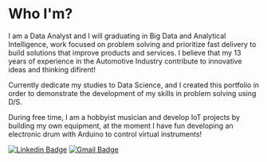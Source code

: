 # Who I'm?

I am a Data Analyst and I will graduating in Big Data and Analytical Intelligence, work focused on problem solving and prioritize fast delivery to build solutions that improve products and services.
I believe that my 13 years of experience in the Automotive Industry contribute to innovative ideas and thinking difirent!

Currently dedicate my studies to Data Science, and I created this portfolio in order to demonstrate the development of my skills in problem solving using D/S.

During free time, I am a hobbyist musician and develop IoT projects by building my own equipment, at the moment I have fun developing an electronic drum with Arduino to control virtual instruments!

[![Linkedin Badge](https://img.shields.io/badge/-LinkedIn-blue?style=flat&logo=LinkedIn&logoColor=white)](https://www.linkedin.com/in/pmusachio/)
[![Gmail Badge](https://img.shields.io/badge/-Gmail-c14438?style=flat-square&logo=Gmail&logoColor=white&link=mailto:paulomusachio@gmail.com)](mailto:paulomusachio@gmail.com)
